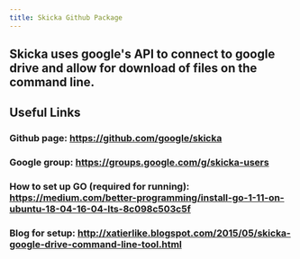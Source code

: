 ```yaml
---
title: Skicka Github Package
---
```


## Skicka uses google's API to connect to google drive and allow for download of files on the command line. 

## 

## **Useful Links**
### Github page: https://github.com/google/skicka

### Google group: https://groups.google.com/g/skicka-users

### How to set up GO (required for running): https://medium.com/better-programming/install-go-1-11-on-ubuntu-18-04-16-04-lts-8c098c503c5f

### Blog for setup: http://xatierlike.blogspot.com/2015/05/skicka-google-drive-command-line-tool.html
